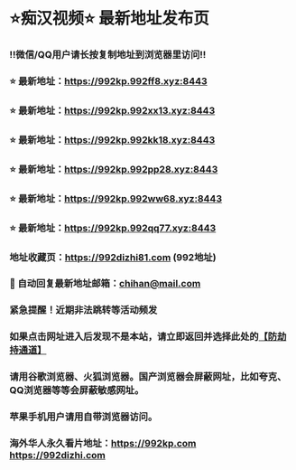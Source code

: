 # ⭐️痴汉视频⭐️ 最新地址发布页

### ‼️微信/QQ用户请长按复制地址到浏览器里访问‼️

### ⭐️ 最新地址：https://992kp.992ff8.xyz:8443

### ⭐️ 最新地址：https://992kp.992xx13.xyz:8443

### ⭐️ 最新地址：https://992kp.992kk18.xyz:8443

### ⭐️ 最新地址：https://992kp.992pp28.xyz:8443

### ⭐️ 最新地址：https://992kp.992ww68.xyz:8443

### ⭐️ 最新地址：https://992kp.992qq77.xyz:8443



### 地址收藏页：https://992dizhi81.com (992地址)
### 📧 自动回复最新地址邮箱：chihan@mail.com
### 紧急提醒！近期非法跳转等活动频发
### 如果点击网址进入后发现不是本站，请立即返回并选择此处的[【防劫持通道】](https://23.224.130.222:7583)
### 请用谷歌浏览器、火狐浏览器。国产浏览器会屏蔽网址，比如夸克、QQ浏览器等等会屏蔽敏感网址。
### 苹果手机用户请用自带浏览器访问。
### 海外华人永久看片地址：https://992kp.com  https://992dizhi.com
